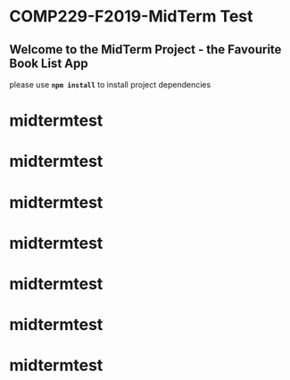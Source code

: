 # COMP229-F2019-MidTerm Test

## Welcome to the MidTerm Project - the Favourite Book List App

please use **`npm install`** to install project dependencies
# midtermtest
# midtermtest
# midtermtest
# midtermtest
# midtermtest
# midtermtest
# midtermtest
